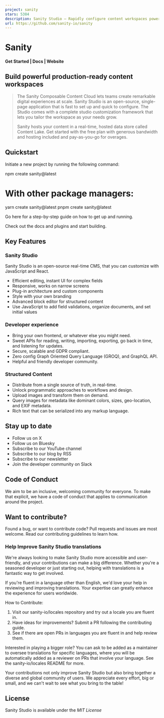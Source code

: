 ```yaml
---
project: sanity
stars: 5384
description: Sanity Studio – Rapidly configure content workspaces powered by structured content
url: https://github.com/sanity-io/sanity
---
```


Sanity
======

#### Get Started | Docs | Website

Build powerful production-ready content workspaces
--------------------------------------------------

> The Sanity Composable Content Cloud lets teams create remarkable digital experiences at scale. Sanity Studio is an open-source, single-page application that is fast to set up and quick to configure. The Studio comes with a complete studio customization framework that lets you tailor the workspace as your needs grow.
> 
> Sanity hosts your content in a real-time, hosted data store called Content Lake. Get started with the free plan with generous bandwidth and hosting included and pay-as-you-go for overages.

Quickstart
----------

Initiate a new project by running the following command:

npm create sanity@latest

# With other package managers:
yarn create sanity@latest
pnpm create sanity@latest

Go here for a step-by-step guide on how to get up and running.

Check out the docs and plugins and start building.

Key Features
------------

### Sanity Studio

Sanity Studio is an open-source real-time CMS, that you can customize with JavaScript and React.

-   Efficient editing, instant UI for complex fields
-   Responsive, works on narrow screens
-   Plug-in architecture and custom components
-   Style with your own branding
-   Advanced block editor for structured content
-   Use JavaScript to add field validations, organize documents, and set initial values

### Developer experience

-   Bring your own frontend, or whatever else you might need.
-   Sweet APIs for reading, writing, importing, exporting, go back in time, and listening for updates.
-   Secure, scalable and GDPR compliant.
-   Zero config Graph Oriented Query Language (GROQ), and GraphQL API.
-   Helpful and friendly developer community.

### Structured Content

-   Distribute from a single source of truth, in real-time.
-   Unlock programmatic approaches to workflows and design.
-   Upload images and transform them on demand.
-   Query images for metadata like dominant colors, sizes, geo-location, and EXIF metadata.
-   Rich text that can be serialized into any markup language.

Stay up to date
---------------

-   Follow us on X
-   Follow us on Bluesky
-   Subscribe to our YouTube channel
-   Subscribe to our blog by RSS
-   Subscribe to our newsletter
-   Join the developer community on Slack

Code of Conduct
---------------

We aim to be an inclusive, welcoming community for everyone. To make that explicit, we have a code of conduct that applies to communication around the project.

Want to contribute?
-------------------

Found a bug, or want to contribute code? Pull requests and issues are most welcome. Read our contributing guidelines to learn how.

### Help Improve Sanity Studio translations

We're always looking to make Sanity Studio more accessible and user-friendly, and your contributions can make a big difference. Whether you're a seasoned developer or just starting out, helping with translations is a fantastic way to get involved.

If you're fluent in a language other than English, we'd love your help in reviewing and improving translations. Your expertise can greatly enhance the experience for users worldwide.

How to Contribute:

1.  Visit our sanity-io/locales repository and try out a locale you are fluent in.
2.  Have ideas for improvements? Submit a PR following the contributing guide.
3.  See if there are open PRs in languages you are fluent in and help review them.

Interested in playing a bigger role? You can ask to be added as a maintainer to oversee translations for specific languages, where you will be automatically added as a reviewer on PRs that involve your language. See the sanity-io/locales README for more.

Your contributions not only improve Sanity Studio but also bring together a diverse and global community of users. We appreciate every effort, big or small, and we can't wait to see what you bring to the table!

License
-------

Sanity Studio is available under the _MIT License_
